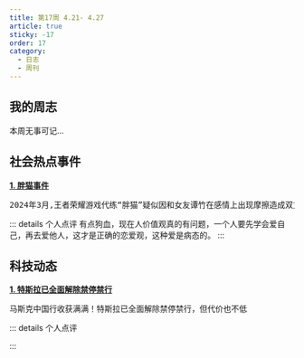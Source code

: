 ```yaml
---
title: 第17周 4.21- 4.27
article: true
sticky: -17
order: 17
category:
  - 日志
  - 周刊
---
```


<!-- more -->

## **我的周志**
本周无事可记...

## **社会热点事件**
**[1. 胖猫事件](https://baijiahao.baidu.com/s?id=1798048701471861405&wfr=spider&for=pc)**<br/>
<pre>2024年3月,王者荣耀游戏代练“胖猫”疑似因和女友谭竹在感情上出现摩擦造成双方分手。4月11日凌晨,胖猫跳江;4月23日,“胖猫”遗体打捞上岸,被宣告离世</pre>

::: details 个人点评
有点狗血，现在人价值观真的有问题，一个人要先学会爱自己，再去爱他人，这才是正确的恋爱观，这种爱是病态的。
:::

## **科技动态**
**[1. 特斯拉已全面解除禁停禁行](https://baijiahao.baidu.com/s?id=1797646118827342962&wfr=spider&for=pc)**<br/>
<pre>马斯克中国行收获满满！特斯拉已全面解除禁停禁行，但代价也不低</pre>

::: details 个人点评

:::